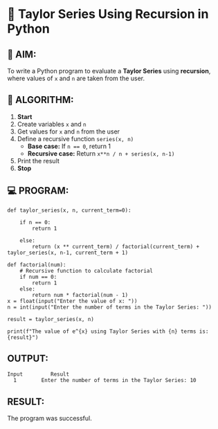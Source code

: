 # 📐 Taylor Series Using Recursion in Python

## 🎯 AIM:
To write a Python program to evaluate a **Taylor Series** using **recursion**, where values of `x` and `n` are taken from the user.

## 🧠 ALGORITHM:

1. **Start**
2. Create variables `x` and `n`
3. Get values for `x` and `n` from the user
4. Define a recursive function `series(x, n)`
   - **Base case:** If `n == 0`, return 1
   - **Recursive case:** Return `x**n / n + series(x, n-1)`
5. Print the result
6. **Stop**

## 💻 PROGRAM:
```
def taylor_series(x, n, current_term=0):

    if n == 0:
        return 1
 
    else:
        return (x ** current_term) / factorial(current_term) + taylor_series(x, n-1, current_term + 1)

def factorial(num):
    # Recursive function to calculate factorial
    if num == 0:
        return 1
    else:
        return num * factorial(num - 1)
x = float(input("Enter the value of x: "))
n = int(input("Enter the number of terms in the Taylor Series: "))

result = taylor_series(x, n)

print(f"The value of e^{x} using Taylor Series with {n} terms is: {result}")

```

## OUTPUT:
```
Input         Result
  1        Enter the number of terms in the Taylor Series: 10
```
## RESULT:
The program was successful.
